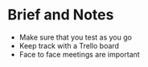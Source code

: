 # Brief and Notes

- Make sure that you test as you go
- Keep track with a Trello board
- Face to face meetings are important